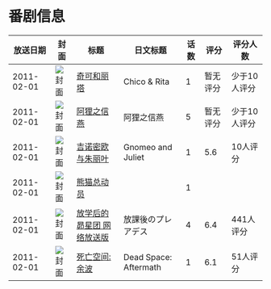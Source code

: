 # 番剧信息

|放送日期|封面|标题|日文标题|话数|评分|评分人数|
|---|---|---|---|---|---|---|
|2011-02-01|![封面](https://lain.bgm.tv/pic/cover/c/06/d6/113329_Tm5Vo.jpg)|[奇可和丽塔](https://bangumi.tv/subject/113329)|Chico & Rita|1|暂无评分|少于10人评分|
|2011-02-01|![封面](https://lain.bgm.tv/pic/cover/c/87/bd/103318_bcF4t.jpg)|[阿狸之信燕](https://bangumi.tv/subject/103318)|阿狸之信燕|5|暂无评分|少于10人评分|
|2011-02-01|![封面](https://lain.bgm.tv/pic/cover/c/9d/7d/113324_A5mUd.jpg)|[吉诺密欧与朱丽叶](https://bangumi.tv/subject/113324)|Gnomeo and Juliet|1|5.6|10人评分|
|2011-02-01|![封面](https://lain.bgm.tv/pic/cover/c/2f/51/130952_YX34g.jpg)|[熊猫总动员](https://bangumi.tv/subject/130952)||1|||
|2011-02-01|![封面](https://lain.bgm.tv/pic/cover/c/e6/14/9820_8ZG8Q.jpg)|[放学后的昴星团 网络放送版](https://bangumi.tv/subject/9820)|放課後のプレアデス|4|6.4|441人评分|
|2011-02-01|![封面](https://lain.bgm.tv/pic/cover/c/d1/e6/100032_zbjff.jpg)|[死亡空间:余波](https://bangumi.tv/subject/100032)|Dead Space: Aftermath|1|6.1|51人评分|
